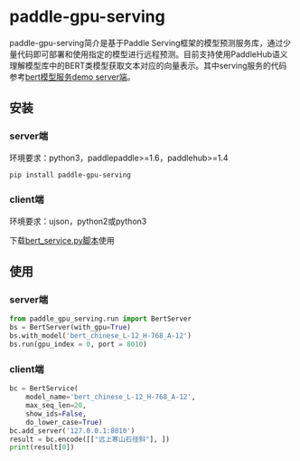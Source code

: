 # paddle-gpu-serving

paddle-gpu-serving简介是基于Paddle Serving框架的模型预测服务库，通过少量代码即可部署和使用指定的模型进行远程预测。目前支持使用PaddleHub语义理解模型库中的BERT类模型获取文本对应的向量表示。其中serving服务的代码参考[bert模型服务demo server端](../../demo-serving/op/bert_service_op.cpp)。

## 安装

### server端

环境要求：python3，paddlepaddle>=1.6，paddlehub>=1.4

```bash
pip install paddle-gpu-serving
```

### client端

环境要求：ujson，python2或python3

下载[bert_service.py脚本](../client/bert_service/bert_service.py)使用

## 使用

### server端

```python
from paddle_gpu_serving.run import BertServer
bs = BertServer(with_gpu=True)
bs.with_model('bert_chinese_L-12_H-768_A-12')
bs.run(gpu_index = 0, port = 8010)
```



### client端

```python
bc = BertService(
    model_name='bert_chinese_L-12_H-768_A-12',
    max_seq_len=20,
    show_ids=False,
    do_lower_case=True)
bc.add_server('127.0.0.1:8010')
result = bc.encode([["远上寒山石径斜"], ])
print(result[0])
```
